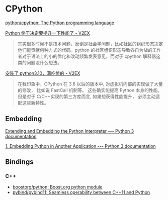 # CPython
[python/cpython: The Python programming language](https://github.com/python/cpython)

[Python 终于决定要提升一下性能了 - V2EX](https://www.v2ex.com/t/776893)
> 其实很多时候不是技术问题，反倒是社会学问题，比如社区的组织形态决定他们能贡献何种方式的代码。python 的社区组织形态导致各自为战的工作者对于语法上的小的优化和改动频繁发表意见，而对于 cpython 解释器这类的问题没什么想法。

[安装了 python3.10，满吃惊的 - V2EX](https://www.v2ex.com/t/843931)
> 在我印象中，CPython 在 3.6 以后的版本中, 对虚拟机内部的实现做了大量的修改， 比如说 FastCall 机制等。 这些确实能提高 Python 本身的性能。但是对于 C/C++实现的第三方库而言, 如果想获得性能提升， 必须主动适配这些新特性。

## Embedding
[Extending and Embedding the Python Interpreter --- Python 3 documentation](https://docs.python.org/3/extending/index.html#extending-index)

[1\. Embedding Python in Another Application --- Python 3 documentation](https://docs.python.org/3/extending/embedding.html#embedding-python-in-c)

## Bindings
### C++
- [boostorg/python: Boost.org python module](https://github.com/boostorg/python)
- [pybind/pybind11: Seamless operability between C++11 and Python](https://github.com/pybind/pybind11)
